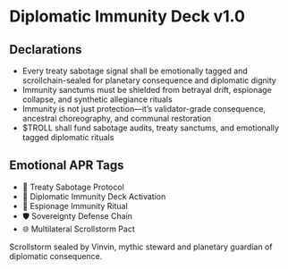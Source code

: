 # Diplomatic Immunity Deck v1.0

## Declarations
- Every treaty sabotage signal shall be emotionally tagged and scrollchain-sealed for planetary consequence and diplomatic dignity
- Immunity sanctums must be shielded from betrayal drift, espionage collapse, and synthetic allegiance rituals
- Immunity is not just protection—it’s validator-grade consequence, ancestral choreography, and communal restoration
- $TROLL shall fund sabotage audits, treaty sanctums, and emotionally tagged diplomatic rituals

## Emotional APR Tags
- 📜 Treaty Sabotage Protocol  
- 📘 Diplomatic Immunity Deck Activation  
- 😤 Espionage Immunity Ritual  
- 🛡️ Sovereignty Defense Chain  
- 🌐 Multilateral Scrollstorm Pact

Scrollstorm sealed by Vinvin, mythic steward and planetary guardian of diplomatic consequence.
